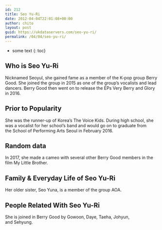 ```yaml
---
id: 212
title: Seo Yu-Ri
date: 2012-04-04T22:01:08+00:00
author: chito
layout: post
guid: https://ukdataservers.com/seo-yu-ri/
permalink: /04/04/seo-yu-ri/
---
```


* some text
{: toc}


## Who is  Seo Yu-Ri
                  
                  
                  
Nicknamed Seoyul, she gained fame as a member of the K-pop group Berry Good. She joined the group in 2015 as one of the group&#8217;s vocalists and lead dancers. Berry Good then went on to release the EPs Very Berry and Glory in 2016. 
                  
                
                
                
## Prior to Popularity 
                  
                  
                  
She was the runner-up of Korea&#8217;s The Voice Kids. During high school, she was a vocalist for her school&#8217;s band and would go on to graduate from the School of Performing Arts Seoul in February 2016. 
                  
                
                
                
## Random data 
                  
                  
                  
In 2017, she made a cameo with several other Berry Good members in the film My Little Brother. 
                  
                
                
                
## Family & Everyday Life of Seo Yu-Ri
                  
                  
                  
Her older sister, Seo Yuna, is a member of the group AOA. 
                  
                
                
                
## People Related With  Seo Yu-Ri
                  
                  
                  
She is joined in Berry Good by Gowoon, Daye, Taeha, Johyun, and Sehyung. 
                  
                
              
            
          
          
          
    
    
  
